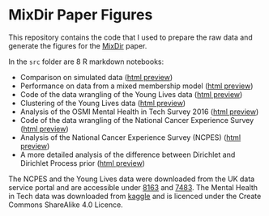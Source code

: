 # MixDir Paper Figures

This repository contains the code that I used to prepare the raw data and 
generate the figures for the [MixDir](https://github.com/const-ae/mixdir) paper.

In the `src` folder are 8 R markdown notebooks:

- Comparison on simulated data ([html preview](https://htmlpreview.github.io/?https://github.com/const-ae/MixDirPaperFigures/blob/master/src/synthetic_data.nb.html))
- Performance on data from a mixed membership model ([html preview](https://htmlpreview.github.io/?https://github.com/const-ae/MixDirPaperFigures/blob/master/src/mixed_membership_comparison.nb.html))
- Code of the data wrangling of the Young Lives data ([html preview](https://htmlpreview.github.io/?https://github.com/const-ae/MixDirPaperFigures/blob/master/src/young_lives_data_preparation.nb.html))
- Clustering of the Young Lives data ([html preview](https://htmlpreview.github.io/?https://github.com/const-ae/MixDirPaperFigures/blob/master/src/young_lives.nb.html))
- Analysis of the OSMI Mental Health in Tech Survey 2016 ([html preview](https://github.com/const-ae/MixDirPaperFigures/blob/master/src/osmi_mental_health.nb.html))
- Code of the data wrangling of the National Cancer Experience Survey ([html preview](https://github.com/const-ae/MixDirPaperFigures/blob/master/src/ncpes_data_preparation.nb.html))
- Analysis of the National Cancer Experience Survey (NCPES) ([html preview](https://htmlpreview.github.io/?https://github.com/const-ae/MixDirPaperFigures/blob/master/src/ncpes_analysis.nb.html))
- A more detailed analysis of the difference between Dirichlet and Dirichlet Process prior ([html preview](https://htmlpreview.github.io/?https://github.com/const-ae/MixDirPaperFigures/blob/master/src/dirichlet_vs_dirichletprocess_prior.nb.html))

The NCPES and the Young Lives data were downloaded from the UK data service 
portal and are accessible under [8163](https://discover.ukdataservice.ac.uk/Catalogue/?sn=8163&type=Data%20catalogue)
and [7483](https://discover.ukdataservice.ac.uk/catalogue?sn=7483). The Mental
Health in Tech data was downloaded from [kaggle](https://www.kaggle.com/osmi/mental-health-in-tech-2016) 
and is licenced under the Create Commons ShareAlike 4.0 Licence.
